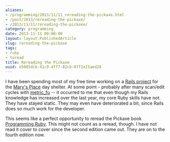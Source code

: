 ```yaml
---
aliases:
- /programming/2013/11/11_rereading-the-pickaxe.html
- /post/2013/rereading-the-pickaxe/
- /2013/11/11/rereading-the-pickaxe/
category: programming
date: 2013-11-11 00:00:00
layout: layout:PublishedArticle
slug: rereading-the-pickaxe
tags:
- ruby
- toread
title: Rereading the Pickaxe
uuid: e5085dcb-41c9-4ff7-82cb-07f2a15aed28
---
```


[Rails project]: https://github.com/brianwisti/marysplace-rails
[Mary's Place]: http://www.marysplaceseattle.org/
[metric_fu]: https://github.com/metricfu/metric_fu

I have been spending most of my free time working on a [Rails project][] for the
[Mary's Place][] day shelter. At some point - probably after many scan/edit
cycles with [metric_fu][] -- it occurred to me that even though my Rails
knowledge has increased over the last year, my core Ruby skills have not. They
have stayed static. They may even have deteriorated a bit, since Rails does so
much work for the developer.

[Programming Ruby]: http://pragprog.com/book/ruby4/programming-ruby-1-9-2-0

This seems like a perfect opportunity to reread the Pickaxe book [Programming
Ruby][]. This might not count as a reread, though. I have not read it cover to
cover since the second edition came out. They are on to the fourth edition now.